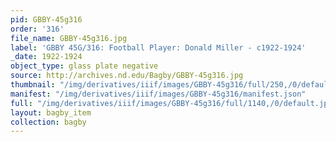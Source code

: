 ```yaml
---
pid: GBBY-45g316
order: '316'
file_name: GBBY-45g316.jpg
label: 'GBBY 45G/316: Football Player: Donald Miller - c1922-1924'
_date: 1922-1924
object_type: glass plate negative
source: http://archives.nd.edu/Bagby/GBBY-45g316.jpg
thumbnail: "/img/derivatives/iiif/images/GBBY-45g316/full/250,/0/default.jpg"
manifest: "/img/derivatives/iiif/images/GBBY-45g316/manifest.json"
full: "/img/derivatives/iiif/images/GBBY-45g316/full/1140,/0/default.jpg"
layout: bagby_item
collection: bagby
---
```

